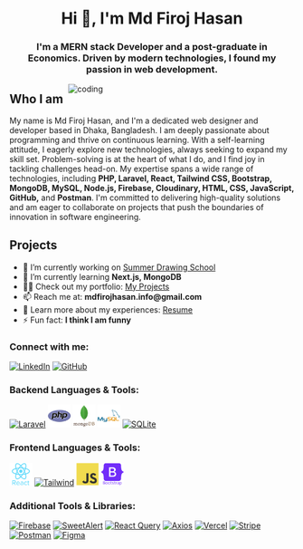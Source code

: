 <h1 align="center">Hi 👋, I'm Md Firoj Hasan</h1>
<h3 align="center">I'm a MERN stack Developer and a post-graduate in Economics. Driven by modern technologies, I found my passion in web development.</h3>

<img align="right" width="400" src="https://img.freepik.com/free-vector/coding-round-composition_1284-40752.jpg?size=626&ext=jpg&uid=R105874481&ga=GA1.2.1306731744.1686152424&semt=ais" alt="coding">

<h2>Who I am</h2>
<p>
My name is Md Firoj Hasan, and I'm a dedicated web designer and developer based in Dhaka, Bangladesh.
I am deeply passionate about programming and thrive on continuous learning. With a self-learning attitude, I eagerly explore new technologies, always seeking to expand my skill set. 
Problem-solving is at the heart of what I do, and I find joy in tackling challenges head-on.
My expertise spans a wide range of technologies, including <strong>PHP, Laravel, React, Tailwind CSS, Bootstrap, MongoDB, MySQL, Node.js, Firebase, Cloudinary, HTML, CSS, JavaScript, GitHub,</strong> and <strong>Postman</strong>.
I'm committed to delivering high-quality solutions and am eager to collaborate on projects that push the boundaries of innovation in software engineering.
</p>

<h2>Projects</h2>
<ul>
    <li>🔭 I’m currently working on <a href="https://summery-camp-drowing-school.web.app/">Summer Drawing School</a></li>
    <li>🌱 I’m currently learning <strong>Next.js, MongoDB</strong></li>
    <li>👨‍💻 Check out my portfolio: <a href="https://grand-starlight-c8411f.netlify.app/">My Projects</a></li>
    <li>📫 Reach me at: <strong>mdfirojhasan.info@gmail.com</strong></li>
    <li>📄 Learn more about my experiences: <a href="https://drive.google.com/file/d/1WItcetVtWvReUwt0BKselhAZ3DpD5fl8/view">Resume</a></li>
    <li>⚡ Fun fact: <strong>I think I am funny</strong></li>
</ul>

<h3>Connect with me:</h3>
<p>
    <a href="https://www.linkedin.com/in/mdfirojhasan/" target="_blank"><img src="https://img.icons8.com/color/48/000000/linkedin.png" alt="LinkedIn" width="40"/></a>
    <a href="https://github.com/mdfirojhasan" target="_blank"><img src="https://img.icons8.com/ios-glyphs/30/github.png" alt="GitHub" width="40"/></a>
</p>

<h3>Backend Languages & Tools:</h3>
<p>
    <a href="https://laravel.com/" target="_blank"><img src="https://laravel.com/img/logomark.min.svg" alt="Laravel" width="40"/></a>
    <a href="https://www.php.net/" target="_blank"><img src="https://raw.githubusercontent.com/devicons/devicon/master/icons/php/php-original.svg" alt="PHP" width="40"/></a>
    <a href="https://www.mongodb.com/" target="_blank"><img src="https://raw.githubusercontent.com/devicons/devicon/master/icons/mongodb/mongodb-original-wordmark.svg" alt="MongoDB" width="40"/></a>
    <a href="https://www.mysql.com/" target="_blank"><img src="https://raw.githubusercontent.com/devicons/devicon/master/icons/mysql/mysql-original-wordmark.svg" alt="MySQL" width="40"/></a>
    <a href="https://www.sqlite.org/" target="_blank"><img src="https://www.vectorlogo.zone/logos/sqlite/sqlite-icon.svg" alt="SQLite" width="40"/></a>
</p>

<h3>Frontend Languages & Tools:</h3>
<p>
    <a href="https://reactjs.org/" target="_blank"><img src="https://raw.githubusercontent.com/devicons/devicon/master/icons/react/react-original-wordmark.svg" alt="React" width="40"/></a>
    <a href="https://tailwindcss.com/" target="_blank"><img src="https://www.vectorlogo.zone/logos/tailwindcss/tailwindcss-icon.svg" alt="Tailwind" width="40"/></a>
    <a href="https://developer.mozilla.org/en-US/docs/Web/JavaScript" target="_blank"><img src="https://raw.githubusercontent.com/devicons/devicon/master/icons/javascript/javascript-original.svg" alt="JavaScript" width="40"/></a>
    <a href="https://getbootstrap.com/" target="_blank"><img src="https://raw.githubusercontent.com/devicons/devicon/master/icons/bootstrap/bootstrap-plain-wordmark.svg" alt="Bootstrap" width="40"/></a>
</p>

<h3>Additional Tools & Libraries:</h3>
<p>
    <a href="https://firebase.google.com/" target="_blank"><img src="https://www.vectorlogo.zone/logos/firebase/firebase-icon.svg" alt="Firebase" width="40"/></a>
    <a href="https://sweetalert2.github.io/" target="_blank"><img src="https://cdn.jsdelivr.net/npm/simple-icons@v5/icons/sweetalert2.svg" alt="SweetAlert" width="40"/></a>
    <a href="https://react-query.tanstack.com/" target="_blank"><img src="https://react-query.tanstack.com/_next/static/images/emblem-light-7e0c3f59d7038c3d1d84764d6b5b69d9.svg" alt="React Query" width="40"/></a>
    <a href="https://axios-http.com/" target="_blank"><img src="https://axios-http.com/assets/logo.svg" alt="Axios" width="40"/></a>
    <a href="https://vercel.com/" target="_blank"><img src="https://www.vectorlogo.zone/logos/vercel/vercel-icon.svg" alt="Vercel" width="40"/></a>
    <a href="https://stripe.com/" target="_blank"><img src="https://cdn.jsdelivr.net/npm/simple-icons@v5/icons/stripe.svg" alt="Stripe" width="40"/></a>
    <a href="https://www.postman.com/" target="_blank"><img src="https://www.vectorlogo.zone/logos/getpostman/getpostman-icon.svg" alt="Postman" width="40"/></a>
    <a href="https://www.figma.com/" target="_blank"><img src="https://www.vectorlogo.zone/logos/figma/figma-icon.svg" alt="Figma" width="40"/></a>
</p>
